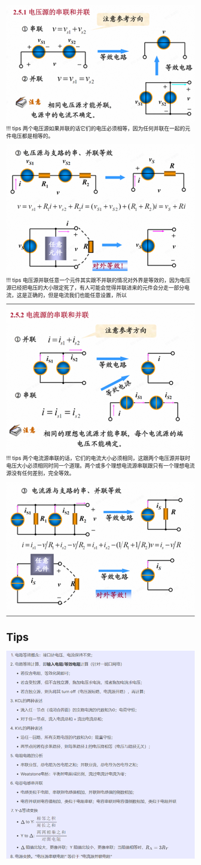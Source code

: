 
![](附件/Pasted%20image%2020250923152642.png)
!!! tips
    两个电压源如果并联的话它们的电压必须相等，因为任何并联在一起的元件电压都是相等的。

![](附件/Pasted%20image%2020250923154445.png)
!!! tips
    电压源并联任意一个元件其实跟不并联的情况对外界是等效的，因为电压源已经把电压的大小限定死了，有人可能会觉得并联进来的元件会分走一部分电流，这是正确的，但是电流我们也能任意设置，所以

---

![](附件/Pasted%20image%2020250923155325.png)
!!! tips
    两个电流源串联的话，它们的电流大小必须相同，这跟两个电压源并联时电压大小必须相同时同一个道理。两个或多个理想电流源串联跟只有一个理想电流源没有任何差别，完全等效。

![](附件/Pasted%20image%2020250923155721.png)

---

# Tips
![](附件/Pasted%20image%2020250923160043.png)
